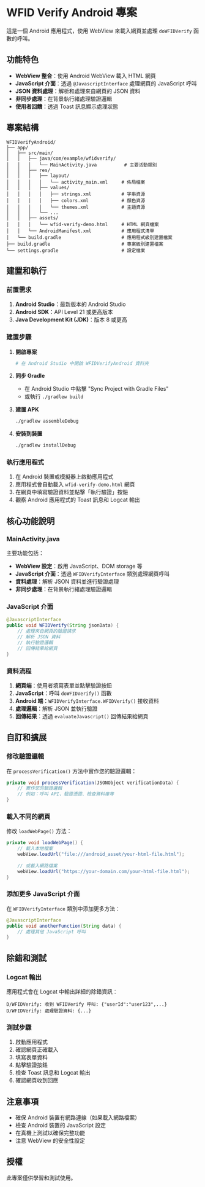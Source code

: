 # WFID Verify Android 專案

這是一個 Android 應用程式，使用 WebView 來載入網頁並處理 `doWFIDVerify` 函數的呼叫。

## 功能特色

- **WebView 整合**：使用 Android WebView 載入 HTML 網頁
- **JavaScript 介面**：透過 `@JavascriptInterface` 處理網頁的 JavaScript 呼叫
- **JSON 資料處理**：解析和處理來自網頁的 JSON 資料
- **非同步處理**：在背景執行緒處理驗證邏輯
- **使用者回饋**：透過 Toast 訊息顯示處理狀態

## 專案結構

```
WFIDVerifyAndroid/
├── app/
│   ├── src/main/
│   │   ├── java/com/example/wfidverify/
│   │   │   └── MainActivity.java          # 主要活動類別
│   │   ├── res/
│   │   │   ├── layout/
│   │   │   │   └── activity_main.xml     # 佈局檔案
│   │   │   ├── values/
│   │   │   │   ├── strings.xml           # 字串資源
│   │   │   │   ├── colors.xml            # 顏色資源
│   │   │   │   └── themes.xml            # 主題資源
│   │   │   └── ...
│   │   ├── assets/
│   │   │   └── wfid-verify-demo.html     # HTML 網頁檔案
│   │   └── AndroidManifest.xml           # 應用程式清單
│   └── build.gradle                      # 應用程式級別建置檔案
├── build.gradle                          # 專案級別建置檔案
└── settings.gradle                       # 設定檔案
```

## 建置和執行

### 前置需求

1. **Android Studio**：最新版本的 Android Studio
2. **Android SDK**：API Level 21 或更高版本
3. **Java Development Kit (JDK)**：版本 8 或更高

### 建置步驟

1. **開啟專案**
   ```bash
   # 在 Android Studio 中開啟 WFIDVerifyAndroid 資料夾
   ```

2. **同步 Gradle**
   - 在 Android Studio 中點擊 "Sync Project with Gradle Files"
   - 或執行 `./gradlew build`

3. **建置 APK**
   ```bash
   ./gradlew assembleDebug
   ```

4. **安裝到裝置**
   ```bash
   ./gradlew installDebug
   ```

### 執行應用程式

1. 在 Android 裝置或模擬器上啟動應用程式
2. 應用程式會自動載入 `wfid-verify-demo.html` 網頁
3. 在網頁中填寫驗證資料並點擊「執行驗證」按鈕
4. 觀察 Android 應用程式的 Toast 訊息和 Logcat 輸出

## 核心功能說明

### MainActivity.java

主要功能包括：

- **WebView 設定**：啟用 JavaScript、DOM storage 等
- **JavaScript 介面**：透過 `WFIDVerifyInterface` 類別處理網頁呼叫
- **資料處理**：解析 JSON 資料並進行驗證處理
- **非同步處理**：在背景執行緒處理驗證邏輯

### JavaScript 介面

```java
@JavascriptInterface
public void WFIDVerify(String jsonData) {
    // 處理來自網頁的驗證請求
    // 解析 JSON 資料
    // 執行驗證邏輯
    // 回傳結果給網頁
}
```

### 資料流程

1. **網頁端**：使用者填寫表單並點擊驗證按鈕
2. **JavaScript**：呼叫 `doWFIDVerify()` 函數
3. **Android 端**：`WFIDVerifyInterface.WFIDVerify()` 接收資料
4. **處理邏輯**：解析 JSON 並執行驗證
5. **回傳結果**：透過 `evaluateJavascript()` 回傳結果給網頁

## 自訂和擴展

### 修改驗證邏輯

在 `processVerification()` 方法中實作您的驗證邏輯：

```java
private void processVerification(JSONObject verificationData) {
    // 實作您的驗證邏輯
    // 例如：呼叫 API、驗證憑證、檢查資料庫等
}
```

### 載入不同的網頁

修改 `loadWebPage()` 方法：

```java
private void loadWebPage() {
    // 載入本地檔案
    webView.loadUrl("file:///android_asset/your-html-file.html");
    
    // 或載入網路檔案
    webView.loadUrl("https://your-domain.com/your-html-file.html");
}
```

### 添加更多 JavaScript 介面

在 `WFIDVerifyInterface` 類別中添加更多方法：

```java
@JavascriptInterface
public void anotherFunction(String data) {
    // 處理其他 JavaScript 呼叫
}
```

## 除錯和測試

### Logcat 輸出

應用程式會在 Logcat 中輸出詳細的除錯資訊：

```
D/WFIDVerify: 收到 WFIDVerify 呼叫: {"userId":"user123",...}
D/WFIDVerify: 處理驗證資料: {...}
```

### 測試步驟

1. 啟動應用程式
2. 確認網頁正確載入
3. 填寫表單資料
4. 點擊驗證按鈕
5. 檢查 Toast 訊息和 Logcat 輸出
6. 確認網頁收到回應

## 注意事項

- 確保 Android 裝置有網路連線（如果載入網路檔案）
- 檢查 Android 裝置的 JavaScript 設定
- 在真機上測試以確保完整功能
- 注意 WebView 的安全性設定

## 授權

此專案僅供學習和測試使用。 